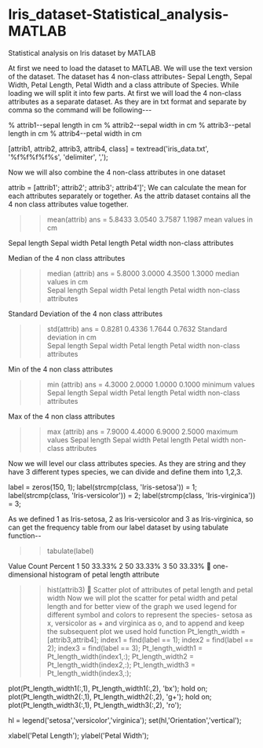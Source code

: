 # Iris_dataset-Statistical_analysis-MATLAB
Statistical analysis on Iris dataset by MATLAB

At first we need to load the dataset to MATLAB. We will use the text version of the dataset. The dataset has 4 non-class attributes- Sepal Length, Sepal Width, Petal Length, Petal Width and a class attribute of Species.
While loading we will split it into few parts. At first we will load the 4 non-class attributes as a separate dataset. As they are in txt format and separate by comma so the command will be following---


% attrib1--sepal length in cm
% attrib2--sepal width in cm
% attrib3--petal length in cm
% attrib4--petal width in cm

[attrib1, attrib2, attrib3, attrib4, class] = textread('iris_data.txt', '%f%f%f%f%s', 'delimiter', ',');

Now we will also combine the 4 non-class attributes in one dataset

attrib = [attrib1'; attrib2'; attrib3'; attrib4']';
We can calculate the mean for each attributes separately or together. As the attrib dataset contains all the 4 non class attributes value together. 
>> mean(attrib)
ans =
5.8433              3.0540         3.7587              1.1987                           mean values in cm

Sepal length        Sepal width    Petal length        Petal width                      non-class attributes



Median of the 4 non class attributes 

>> median (attrib)
ans =
    5.8000                 3.0000               4.3500                1.3000                     median values in cm                                                                               
   Sepal length            Sepal width          Petal length          Petal width                non-class attributes


Standard Deviation of the 4 non class attributes 

>> std(attrib)
ans =
    0.8281                  0.4336            1.7644                  0.7632                                  Standard deviation in cm                                                                                           
   Sepal length             Sepal width        Petal length           Petal width                             non-class attributes




Min of the 4 non class attributes 

>> min (attrib)
ans =
    4.3000                  2.0000            1.0000                  0.1000                                 minimum values 
   Sepal length            Sepal width        Petal length            Petal width                            non-class attributes

Max of the 4 non class attributes 

>> max (attrib)
ans =
    7.9000                  4.4000             6.9000                   2.5000                               maximum values 
   Sepal length             Sepal width        Petal length             Petal width                          non-class attributes

Now we will level our class attributes species. As they are string and they have 3 different types species, we can divide and define them into 1,2,3.

label = zeros(150, 1);
label(strcmp(class, 'Iris-setosa')) = 1;
label(strcmp(class, 'Iris-versicolor')) = 2;
label(strcmp(class, 'Iris-virginica')) = 3;



As we defined 1 as Iris-setosa, 2 as Iris-versicolor and 3 as Iris-virginica, so can get the frequency table from our label dataset by using tabulate function--

>> tabulate(label)

  Value    Count   Percent
      1       50     33.33%
      2       50     33.33%
      3       50     33.33%
	one-dimensional histogram of petal length attribute
>> hist(attrib3)
	Scatter plot of attributes of petal length and petal width
Now we will plot the scatter for petal width and petal length and for better view of the graph we used legend for different symbol and colors to represent the species- setosa as x, versicolor as + and virginica as o,  and to append and keep the subsequent plot we used hold function
Pt_length_width = [attrib3,attrib4];
index1 = find(label == 1);
index2 = find(label == 2);
index3 = find(label == 3);
Pt_length_width1 = Pt_length_width(index1,:);
Pt_length_width2 = Pt_length_width(index2,:);
Pt_length_width3 = Pt_length_width(index3,:);
 
plot(Pt_length_width1(:,1), Pt_length_width1(:,2), 'bx');
hold on;
plot(Pt_length_width2(:,1), Pt_length_width2(:,2), 'g+');
hold on;
plot(Pt_length_width3(:,1), Pt_length_width3(:,2), 'ro');
 
hl = legend('setosa','versicolor','virginica');
set(hl,'Orientation','vertical');
 
xlabel('Petal Length');
ylabel('Petal Width');
